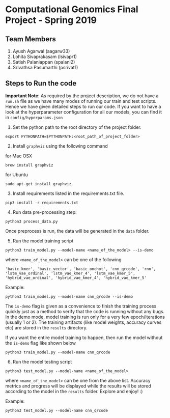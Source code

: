 # Computational Genomics Final Project - Spring 2019

## Team Members
1. Ayush Agarwal (aagarw33)
2. Lohita Sivaprakasam (lsivapr1)
3. Satish Palaniappan (spalani2)
4. Srivathsa Pasumarthi (psrivat1)

## Steps to Run the code

**Important Note**: As required by the project description, we do not have a `run.sh` file as we have many modes of running our
train and test scripts. Hence we have given detailed steps to run our code. If you want to have a look at the hyperparameter
configuration for all our models, you can find it in `config/hyperparams.json`

1. Set the python path to the root directory of the project folder.
```
export PYTHONPATH=$PYTHONPATH:<root_path_of_project_folder>
```

2. Install `graphviz` using the following command

for Mac OSX
```
brew install graphviz
```

for Ubuntu
```
sudo apt-get install graphviz
```

3. Install requirements listed in the requirements.txt file.

```
pip3 install -r requirements.txt
```

4. Run data pre-processing step:

```
python3 process_data.py
```
Once preprocess is run, the data will be generated in the `data` folder.

5. Run the model training script


```
python3 train_model.py --model-name <name_of_the_model> --is-demo
```

where `<name_of_the_model>` can be one of the following
```
'basic_kmer', 'basic_vector', 'basic_onehot', 'cnn_qrcode', 'rnn', 'lstm_vae_ordinal', 'lstm_vae_kmer_4', 'lstm_vae_kmer_5',
'hybrid_vae_ordinal', 'hybrid_vae_kmer_4', 'hybrid_vae_kmer_5'
```

Example:
```
python3 train_model.py --model-name cnn_qrcode --is-demo
```

The `is-demo` flag is given as a convenience to finish the training process quickly just as a method to verify that the code
is running without any bugs. In the demo mode, model training is run only for a very few epoch/iterations (usually 1 or 2). The
training artifacts (like model weights, accuracy curves etc) are stored in the `results` directory.

If you want the entire model training to happen, then run the model without the `is-demo` flag like shown below

```
python3 train_model.py --model-name cnn_qrcode
```

6. Run the model testing script

```
python3 test_model.py --model-name <name_of_the_model>
```

where `<name_of_the_model>` can be one from the above list. Accuracy metrics and progress will be displayed while the results
will be stored according to the model in the `results` folder. Explore and enjoy! :)

Example:
```
python3 test_model.py --model-name cnn_qrcode
```
